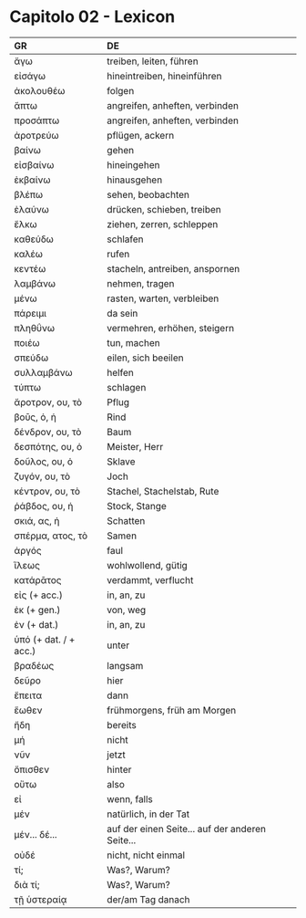 
# Capitolo 02 - Lexicon

| GR                    | DE                                              |
| :-------------------- | :---------------------------------------------- |
| ἄγω                   | treiben, leiten, führen                         |
| εἰσάγω                | hineintreiben, hineinführen                     |
| ἀκολουθέω             | folgen                                          |
| ἅπτω                  | angreifen, anheften, verbinden                  |
| προσάπτω              | angreifen, anheften, verbinden                  |
| ἀροτρεύω              | pflügen, ackern                                 |
| βαίνω                 | gehen                                           |
| εἰσβαίνω              | hineingehen                                     |
| ἐκβαίνω               | hinausgehen                                     |
| βλέπω                 | sehen, beobachten                               |
| ἐλαύνω                | drücken, schieben, treiben                      |
| ἕλκω                  | ziehen, zerren, schleppen                       |
| καθεύδω               | schlafen                                        |
| καλέω                 | rufen                                           |
| κεντέω                | stacheln, antreiben, anspornen                  |
| λαμβάνω               | nehmen, tragen                                  |
| μένω                  | rasten, warten, verbleiben                      |
| πάρειμι               | da sein                                         |
| πληθΰνω               | vermehren, erhöhen, steigern                    |
| ποιέω                 | tun, machen                                     |
| σπεύδω                | eilen, sich beeilen                             |
| συλλαμβάνω            | helfen                                          |
| τύπτω                 | schlagen                                        |
| ἄροτρον, ου, τὸ       | Pflug                                           |
| βοῡς, ὁ, ἡ            | Rind                                            |
| δένδρον, ου, τὸ       | Baum                                            |
| δεσπότης, ου, ὁ       | Meister, Herr                                   |
| δοῦλος, ου, ὁ         | Sklave                                          |
| ζυγόν, ου, τὸ         | Joch                                            |
| κέντρον, ου, τὸ       | Stachel, Stachelstab, Rute                      |
| ῥάβδος, ου, ἡ         | Stock, Stange                                   |
| σκιά, ας, ἡ           | Schatten                                        |
| σπέρμα, ατος, τὸ      | Samen                                           |
| ἀργός                 | faul                                            |
| ἵλεως                 | wohlwollend, gütig                              |
| κατάρᾱτος             | verdammt, verflucht                             |
| εἰς (+ acc.)          | in, an, zu                                      |
| ἐκ (+ gen.)           | von, weg                                        |
| ἐν (+ dat.)           | in, an, zu                                      |
| ὑπό (+ dat. / + acc.) | unter                                           |
| βραδέως               | langsam                                         |
| δεῦρο                 | hier                                            |
| ἔπειτα                | dann                                            |
| ἕωθεν                 | frühmorgens, früh am Morgen                     |
| ἤδη                   | bereits                                         |
| μή                    | nicht                                           |
| νῦν                   | jetzt                                           |
| ὄπισθεν               | hinter                                          |
| οὕτω                  | also                                            |
| εἰ                    | wenn, falls                                     |
| μέν                   | natürlich, in der Tat                           |
| μέν... δέ...          | auf der einen Seite... auf der anderen Seite... |
| οὐδέ                  | nicht, nicht einmal                             |
| τί;                   | Was?, Warum?                                    |
| διὰ τί;               | Was?, Warum?                                    |
| τῇ ὑστεραίᾳ           | der/am Tag danach                               |

